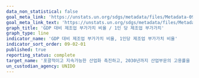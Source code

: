 ```yaml
---
data_non_statistical: false
goal_meta_link: 'https://unstats.un.org/sdgs/metadata/files/Metadata-09-02-01.pdf'
goal_meta_link_text: 'https://unstats.un.org/sdgs/metadata/files/Metadata-09-02-01.pdf'
graph_title: 'GDP 대비 제조업 부가가치 비율 / 1인 당 제조업 부가가치'
graph_type: line
indicator_name: 'GDP 대비 제조업 부가가치 비율, 1인당 제조업 부가가치 비율'
indicator_sort_order: 09-02-01
published: true
reporting_status: complete
target_name: '포괄적이고 지속가능한 산업화 촉진하고, 2030년까지 산업부문의 고용률을 상당 수준으로 증가, 특히 최빈개도국의 경우 2배로 증가'
un_custodian_agency: UNIDO
---
```

